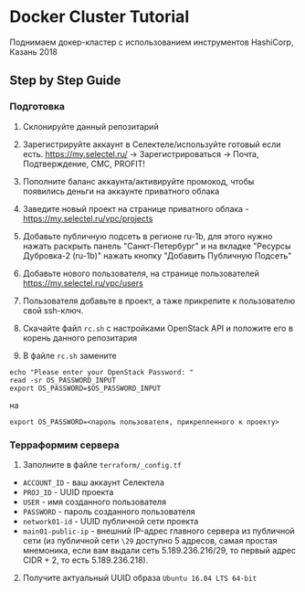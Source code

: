 # Docker Cluster Tutorial

Поднимаем докер-кластер с использованием инструментов HashiCorp, Казань 2018

## Step by Step Guide

### Подготовка

1. Склонируйте данный репозитарий

1. Зарегистрируйте аккаунт в Селектеле/используйте готовый если есть. https://my.selectel.ru/ -> Зарегистрироваться -> Почта, Подтверждение, СМС, PROFIT!

1. Пополните баланс аккаунта/активируйте промокод, чтобы появились деньги на аккаунте приватного облака

1. Заведите новый проект на странице приватного облака - https://my.selectel.ru/vpc/projects

1. Добавьте публичную подсеть в регионе ru-1b, для этого нужно нажать раскрыть панель "Санкт-Петербург" и на вкладке "Ресурсы Дубровка-2 (ru-1b)" нажать кнопку "Добавить Публичную Подсеть"

1. Добавьте нового пользователя, на странице пользователей https://my.selectel.ru/vpc/users

1. Пользователя добавьте в проект, а таже прикрепите к пользователю свой ssh-ключ.

1. Скачайте файл `rc.sh` с настройками OpenStack API и положите его в корень данного репозитария

1. В файле `rc.sh` замените

```
echo "Please enter your OpenStack Password: "
read -sr OS_PASSWORD_INPUT
export OS_PASSWORD=$OS_PASSWORD_INPUT
```

на

```
export OS_PASSWORD=<пароль пользователя, прикрепленного к проекту>
```

### Терраформим сервера

1. Заполните в файле `terraform/_config.tf`
  * `ACCOUNT_ID` - ваш аккаунт Селектела
  * `PROJ_ID` - UUID проекта
  * `USER` - имя созданного пользователя
  * `PASSWORD` - пароль созданного пользователя
  * `network01-id` - UUID публичной сети проекта
  * `main01-public-ip` - внешний IP-адрес главного сервера из публичной сети (из публичной сети `\29` доступно 5 адресов, самая простая мнемоника, если вам выдали сеть 5.189.236.216/29, то первый адрес CIDR + 2, то есть 5.189.236.218).

2. Получите актуальный UUID образа `Ubuntu 16.04 LTS 64-bit`
